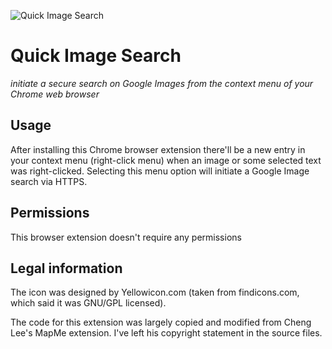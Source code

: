 ![Quick Image Search](http://imgur.com/rRrXTYY.png)

Quick Image Search
===

*initiate a secure search on Google Images from the context menu of your Chrome web browser*

Usage
---
After installing this Chrome browser extension there'll be a new entry in your context menu (right-click menu) when an
image or some selected text was right-clicked. Selecting this menu option will initiate a Google Image search via HTTPS.

Permissions
---
This browser extension doesn't require any permissions

Legal information
---
The icon was designed by Yellowicon.com (taken from findicons.com, which said it was GNU/GPL licensed).

The code for this extension was largely copied and modified from Cheng Lee's MapMe extension. I've left his copyright
statement in the source files.


